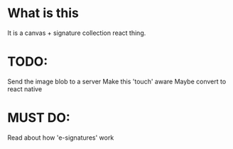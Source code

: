 # What is this
It is a canvas + signature collection react thing. 

# TODO: 
Send the image blob to a server
Make this 'touch' aware
Maybe convert to react native

# MUST DO:
Read about how 'e-signatures' work